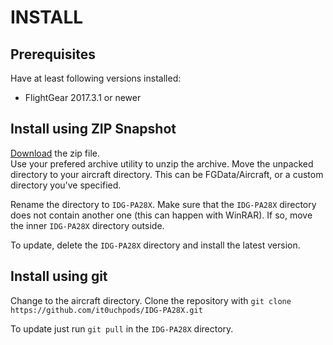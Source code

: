 # INSTALL
## Prerequisites
Have at least following versions installed:
* FlightGear 2017.3.1 or newer

## Install using ZIP Snapshot
[Download](https://github.com/it0uchpods/IDG-PA28X/archive/master.zip) the zip file.  
Use your prefered archive utility to unzip the archive.
Move the unpacked directory to your aircraft directory. This can be FGData/Aircraft, or a custom directory you've specified.

Rename the directory to `IDG-PA28X`.
Make sure that the `IDG-PA28X` directory does not contain another one (this can happen with WinRAR). If so, move the inner `IDG-PA28X` directory outside.

To update, delete the `IDG-PA28X` directory and install the latest version.

## Install using git
Change to the aircraft directory.
Clone the repository with `git clone https://github.com/it0uchpods/IDG-PA28X.git`

To update just run `git pull` in the `IDG-PA28X` directory.
